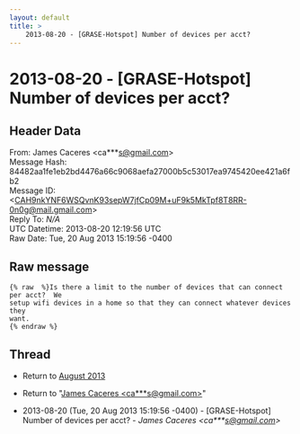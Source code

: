 ```yaml
---
layout: default
title: >
    2013-08-20 - [GRASE-Hotspot] Number of devices per acct?
---
```


# 2013-08-20 - [GRASE-Hotspot] Number of devices per acct?

## Header Data

From: James Caceres \<ca***s@gmail.com\><br>
Message Hash: 84482aa1fe1eb2bd4476a66c9068aefa27000b5c53017ea9745420ee421a6fb2<br>
Message ID: \<CAH9nkYNF6WSQvnK93sepW7jfCp09M+uF9k5MkTpf8T8RR-0n0g@mail.gmail.com\><br>
Reply To: _N/A_<br>
UTC Datetime: 2013-08-20 12:19:56 UTC<br>
Raw Date: Tue, 20 Aug 2013 15:19:56 -0400<br>

## Raw message

```
{% raw  %}Is there a limit to the number of devices that can connect per acct?  We
setup wifi devices in a home so that they can connect whatever devices they
want.
{% endraw %}
```

## Thread

+ Return to [August 2013](/archive/2013/08)

+ Return to "[James Caceres <ca***s<span>@</span>gmail.com>](/authors/ca___s_at_gmail_com)"

+ 2013-08-20 (Tue, 20 Aug 2013 15:19:56 -0400) - [GRASE-Hotspot] Number of devices per acct? - _James Caceres \<ca***s@gmail.com\>_

